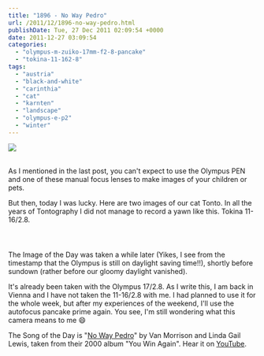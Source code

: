 ```yaml
---
title: "1896 - No Way Pedro"
url: /2011/12/1896-no-way-pedro.html
publishDate: Tue, 27 Dec 2011 02:09:54 +0000
date: 2011-12-27 03:09:54
categories: 
  - "olympus-m-zuiko-17mm-f2-8-pancake"
  - "tokina-11-162-8"
tags: 
  - "austria"
  - "black-and-white"
  - "carinthia"
  - "cat"
  - "karnten"
  - "landscape"
  - "olympus-e-p2"
  - "winter"
---
```

<div class="container">
<div class="center"><a target="_blank" href="https://d25zfm9zpd7gm5.cloudfront.net/1200x1200/2011/20111226_164924_ps.jpg"><img src="https://d25zfm9zpd7gm5.cloudfront.net/0600x0600/2011/20111226_164924_ps.jpg" /></a></div>
</div>
<br />

As I mentioned in the last post, you can't expect to use the Olympus PEN and one of these manual focus lenses to make images of your children or pets.

But then, today I was lucky. Here are two images of our cat Tonto. In all the years of Tontography I did not manage to record a yawn like this. Tokina 11-16/2.8.

<div class="container">
<div class="center"><a target="_blank" href="https://d25zfm9zpd7gm5.cloudfront.net/1200x1200/2011/20111226_153144.JPG"><img style="margin: 10pt 10px 10pt 10px;" src="https://d25zfm9zpd7gm5.cloudfront.net/0150x0150/2011/20111226_153144.JPG" alt="" border="0" /></a><a target="_blank" href="https://d25zfm9zpd7gm5.cloudfront.net/1200x1200/2011/20111226_153244.JPG"><img style="margin: 10pt 10px 10pt 10px;" src="https://d25zfm9zpd7gm5.cloudfront.net/0150x0150/2011/20111226_153244.JPG" alt="" border="0" /></a></div>
</div>

The Image of the Day was taken a while later (Yikes, I see from the timestamp that the Olympus is still on daylight saving time!!), shortly before sundown (rather before our gloomy daylight vanished). 

 It's already been taken with the Olympus 17/2.8. As I write this, I am back in Vienna and I have not taken the 11-16/2.8 with me. I had planned to use it for the whole week, but after my experiences of the weekend, I'll use the autofocus pancake prime again. You see, I'm still wondering what this camera means to me 😄

The Song of the Day is "<a href="http://www.lyricsmode.com/lyrics/v/van_morrison/no_way_pedro.html" target="_blank">No Way Pedro</a>" by Van Morrison and Linda Gail Lewis, taken from their 2000 album "You Win Again". Hear it on <a href="http://www.youtube.com/watch?v=-30l6kACy88" target="_blank">YouTube</a>.
